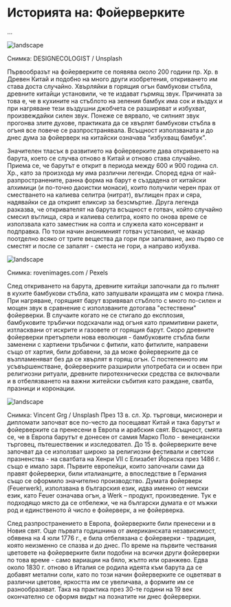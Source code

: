 # Историята на: Фойерверките

...

![landscape](https://images.unsplash.com/photo-1560986752-2e31d9507413?q=80&w=1470&auto=format&fit=crop&ixlib=rb-4.0.3&ixid=M3wxMjA3fDB8MHxwaG90by1wYWdlfHx8fGVufDB8fHx8fA%3D%3D)

Снимка: DESIGNECOLOGIST / Unsplash

Първообразът на фойерверките се появява около 200 години пр. Хр. в Древен Китай и подобно на много други изобретения, откриването им става доста случайно. Хвърляйки в горящия огън бамбукови стъбла, древните китайци установили, че те издават гърмящ звук. Причината за това е, че в кухините на стъблото на зеления бамбук има сок и въздух и при нагряване тези въздушни джобчета се разширяват и избухват, произвеждайки силен звук. Понеже се вярвало, че силният звук прогонва злите духове, практиката да се хвърлят бамбукови стъбла в огъня все повече се разпространявала. Всъщност използваната и до днес дума за фойерверк на китайски означава “избухващ бамбук”.

Значителен тласък в развитието на фойерверките дава откриването на барута, което се случва отново в Китай и отново става случайно. Приема се, че барутът е открит в периода между 600 и 900 година сл. Хр., като за произхода му има различни легенди. Според една от най-разпространените, ранна форма на барут е създадена от китайски алхимици (и по-точно даоистки монаси), които получили черен прах от сместването на калиева селитра (нитрат), въглищен прах и сяра, надявайки се да открият еликсир за безсмъртие. Друга легенда разказва, че откривателят на барута всъщност е готвач, който случайно смесил въглища, сяра и калиева селитра, която по онова време се използвала като заместник на солта и служела като консервант и подправка. По този начин анонимният готвач установил, че макар поотделно всяко от трите вещества да гори при запалване, ако първо се сместят и после се запалят - сместа не гори, а направо избухва. 

![landscape](https://images.pexels.com/photos/949592/pexels-photo-949592.jpeg?auto=compress&cs=tinysrgb&w=1260&h=750&dpr=1)

Снимка: rovenimages.com / Pexels

След откриването на барута, древните китайци започнали да го пълнят в кухите бамбукови стъбла, като запушвали краищата им с мокра глина. При нагряване, горящият барут взривявал стъблото с много по-силен и мощен звук в сравнение с използваните дотогава "естествени" фойерверки. В случаите когато не се стигало до експлозия, бамбуковите тръбички подскачали над огъня като примитивни ракети, изтласквани от искрите и газовете от горящия барут. Скоро древните фойерверки претърпели нова еволюция - бамбуковите стъбла били заменени с хартиени тръбички с фитили, като фитилите, направени също от хартия, били добавени, за да може фойерверките да се възпламеняват без да се хвърлят в горящ огън. С постепенното им усъвършенстване, фойерверките разширили употребата си и освен при религиозни ритуали, древните пиротехнически средства се включвали и в отбелязването на важни житейски събития като раждане, сватба, празници и коронации. 

![landscape](https://images.unsplash.com/photo-1563220765-17b39c8dfb37?q=80&w=1374&auto=format&fit=crop&ixlib=rb-4.0.3&ixid=M3wxMjA3fDB8MHxwaG90by1wYWdlfHx8fGVufDB8fHx8fA%3D%3D)

Снимка: Vincent Grg / Unsplash
През 13 в. сл. Хр. търговци, мисионери и дипломати започват все по-често да посещават Китай и така барутът и фойерверките са пренесени в Европа и арабския свят. Всъщност, смята се, че в Европа барутът е донесен от самия Марко Поло - венециански търговец, пътешественик и изследовател. До 15 в. фойерверките вече започват да се използват широко за религиозни фестивали и светски празненства - на сватбата на Хенри VII с Елизабет Йоркска през 1486 г. също е имало заря. Първите европейци, които започнали сами да правят фойерверки, били италианците, а впоследствие в Германия също се оформило значително производство. Думата фойерверк (Feuerwerk), използвана в българския език, идва именно от немски език, като Feuer означава огън, а Werk – продукт, произведение. Тук е подходящо място да се отбележи, че на български думата е от мъжки род и единственото й число е фойерверк, а не фойерверка.

След разпространението в Европа, фойерверките били пренесени и в Новия свят. Още първата годишнина от американската независимост, обявена на 4 юли 1776 г., е била отбелязана с фойерверки - традиция, която неизменно се спазва и до днес. По време на първите чествания цветовете на фойерверките били подобни на всички други фойерверки по това време - само вариации на бяло, жълто или оранжево. Едва около 1830 г. отново в Италия се родила идеята към барута да се добавят метални соли, като по този начин фойерверките се оцветяват в различни цветове, яркостта им се увеличава, а формите им се разнообразяват. Така на практика през 30-те години на 19 век окончателно се оформя видът на познатите ни днес фойерверки. 